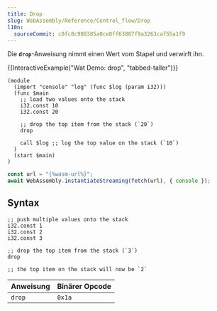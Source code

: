 ```yaml
---
title: Drop
slug: WebAssembly/Reference/Control_flow/Drop
l10n:
  sourceCommit: c0fc8c988385a0ce8ff63887f9a3263caf55a1f9
---
```


Die **`drop`**-Anweisung nimmt einen Wert vom Stapel und verwirft ihn.

{{InteractiveExample("Wat Demo: drop", "tabbed-taller")}}

```wat interactive-example
(module
  (import "console" "log" (func $log (param i32)))
  (func $main
    ;; load two values onto the stack
    i32.const 10
    i32.const 20

    ;; drop the top item from the stack (`20`)
    drop

    call $log ;; log the top value on the stack (`10`)
  )
  (start $main)
)
```

```js interactive-example
const url = "{%wasm-url%}";
await WebAssembly.instantiateStreaming(fetch(url), { console });
```

## Syntax

```wat
;; push multiple values onto the stack
i32.const 1
i32.const 2
i32.const 3

;; drop the top item from the stack (`3`)
drop

;; the top item on the stack will now be `2`
```

| Anweisung | Binärer Opcode |
| --------- | -------------- |
| `drop`    | `0x1a`         |
